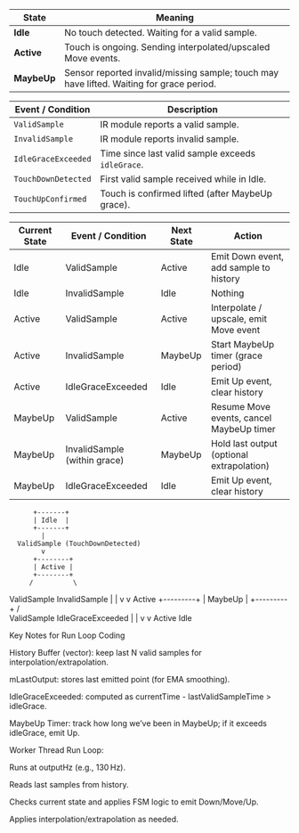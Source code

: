 | State       | Meaning                                                                                  |
| ----------- | ---------------------------------------------------------------------------------------- |
| **Idle**    | No touch detected. Waiting for a valid sample.                                           |
| **Active**  | Touch is ongoing. Sending interpolated/upscaled Move events.                             |
| **MaybeUp** | Sensor reported invalid/missing sample; touch may have lifted. Waiting for grace period. |



| Event / Condition   | Description                                       |
| ------------------- | ------------------------------------------------- |
| `ValidSample`       | IR module reports a valid sample.                 |
| `InvalidSample`     | IR module reports invalid sample.                 |
| `IdleGraceExceeded` | Time since last valid sample exceeds `idleGrace`. |
| `TouchDownDetected` | First valid sample received while in Idle.        |
| `TouchUpConfirmed`  | Touch is confirmed lifted (after MaybeUp grace).  |



| Current State | Event / Condition            | Next State | Action                                    |
| ------------- | ---------------------------- | ---------- | ----------------------------------------- |
| Idle          | ValidSample                  | Active     | Emit Down event, add sample to history    |
| Idle          | InvalidSample                | Idle       | Nothing                                   |
| Active        | ValidSample                  | Active     | Interpolate / upscale, emit Move event    |
| Active        | InvalidSample                | MaybeUp    | Start MaybeUp timer (grace period)        |
| Active        | IdleGraceExceeded            | Idle       | Emit Up event, clear history              |
| MaybeUp       | ValidSample                  | Active     | Resume Move events, cancel MaybeUp timer  |
| MaybeUp       | InvalidSample (within grace) | MaybeUp    | Hold last output (optional extrapolation) |
| MaybeUp       | IdleGraceExceeded            | Idle       | Emit Up event, clear history              |




          +-------+
          | Idle  |
          +-------+
            |
      ValidSample (TouchDownDetected)
            v
          +--------+
          | Active |
          +--------+
         /          \
ValidSample         InvalidSample
  |                   |
  v                   v
Active              +---------+
                    | MaybeUp |
                    +---------+
                   /           \
          ValidSample       IdleGraceExceeded
               |                  |
               v                  v
             Active              Idle

Key Notes for Run Loop Coding

History Buffer (vector<TouchPoint>): keep last N valid samples for interpolation/extrapolation.

mLastOutput: stores last emitted point (for EMA smoothing).

IdleGraceExceeded: computed as currentTime - lastValidSampleTime > idleGrace.

MaybeUp Timer: track how long we’ve been in MaybeUp; if it exceeds idleGrace, emit Up.

Worker Thread Run Loop:

Runs at outputHz (e.g., 130 Hz).

Reads last samples from history.

Checks current state and applies FSM logic to emit Down/Move/Up.

Applies interpolation/extrapolation as needed.